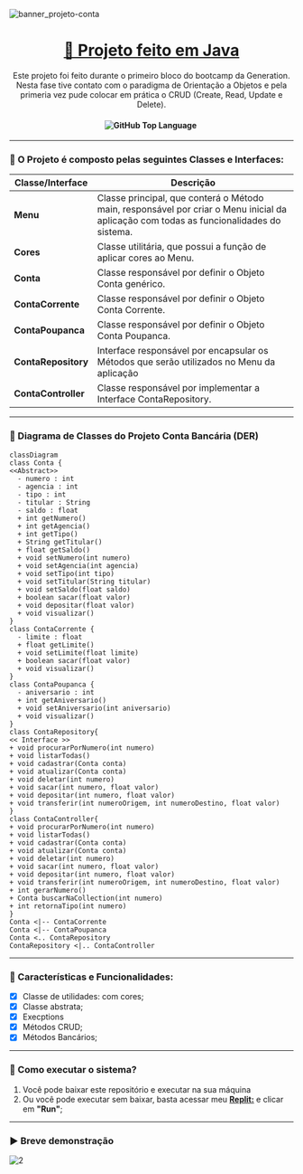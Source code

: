 
![banner_projeto-conta](https://github.com/JayCesar/ContaBancaria/assets/44206400/d1041047-36be-42d0-8d3e-cf886b243b91)

<h1 align="center">
    <a href="[https://www.java.com/pt-BR/]/">🔗 Projeto feito em Java </a>
</h1>

<p align="center">
Este projeto foi feito durante o primeiro bloco do bootcamp da Generation. Nesta fase tive contato com o paradigma de Orientação a Objetos e pela primeria vez pude colocar em prática o CRUD (Create, Read, Update e Delete).  
</p>

<h4 align="center"> 
	<img alt="GitHub Top Language" src="https://img.shields.io/github/languages/top/JayCesar/ContaBancaria" />
  <img alt="" src="https://img.shields.io/github/repo-size/JayCesar/ContaBancaria" />
</h4>

***

### 📌 O Projeto é composto pelas seguintes Classes e Interfaces:

| Classe/Interface    | Descrição                                                    |
| ------------------- | ------------------------------------------------------------ |
| **Menu**            | Classe principal, que conterá o Método main, responsável por criar o Menu inicial da aplicação com todas as funcionalidades do sistema. |
| **Cores**           | Classe utilitária, que possui a função de aplicar cores ao Menu. |
| **Conta**           | Classe responsável por definir o Objeto Conta genérico.      |
| **ContaCorrente**   | Classe responsável por definir o Objeto Conta Corrente.      |
| **ContaPoupanca**   | Classe responsável por definir o Objeto Conta Poupanca.      |
| **ContaRepository** | Interface responsável por encapsular os Métodos que serão utilizados no Menu da aplicação |
| **ContaController** | Classe responsável por implementar a Interface ContaRepository. |

***

### 📝 Diagrama de Classes do Projeto Conta Bancária (DER) 
```mermaid
classDiagram
class Conta {
<<Abstract>>
  - numero : int
  - agencia : int
  - tipo : int
  - titular : String
  - saldo : float
  + int getNumero()
  + int getAgencia()
  + int getTipo()
  + String getTitular()
  + float getSaldo()
  + void setNumero(int numero)
  + void setAgencia(int agencia)
  + void setTipo(int tipo)
  + void setTitular(String titular)
  + void setSaldo(float saldo)
  + boolean sacar(float valor)
  + void depositar(float valor)
  + void visualizar()
}
class ContaCorrente {
  - limite : float
  + float getLimite()
  + void setLimite(float limite)
  + boolean sacar(float valor)
  + void visualizar()
}
class ContaPoupanca {
  - aniversario : int
  + int getAniversario()
  + void setAniversario(int aniversario)
  + void visualizar()
}
class ContaRepository{
<< Interface >>
+ void procurarPorNumero(int numero)
+ void listarTodas()
+ void cadastrar(Conta conta)
+ void atualizar(Conta conta)
+ void deletar(int numero)
+ void sacar(int numero, float valor)
+ void depositar(int numero, float valor)
+ void transferir(int numeroOrigem, int numeroDestino, float valor)
}
class ContaController{
+ void procurarPorNumero(int numero)
+ void listarTodas()
+ void cadastrar(Conta conta)
+ void atualizar(Conta conta)
+ void deletar(int numero)
+ void sacar(int numero, float valor)
+ void depositar(int numero, float valor)
+ void transferir(int numeroOrigem, int numeroDestino, float valor)
+ int gerarNumero()
+ Conta buscarNaCollection(int numero)
+ int retornaTipo(int numero)
}
Conta <|-- ContaCorrente
Conta <|-- ContaPoupanca
Conta <.. ContaRepository
ContaRepository <|.. ContaController
```

***

### 🔨 Características e Funcionalidades:
- [x] Classe de utilidades: com cores;
- [x] Classe abstrata;
- [x] Execptions
- [x] Métodos CRUD;
- [x] Métodos Bancários;

***

### 🎯 Como executar o sistema?
1) Você pode baixar este repositório e executar na sua máquina
2) Ou você pode executar sem baixar, basta acessar meu [**Replit:**](https://replit.com/@JayCesar/ContaBancaria?v=1) e clicar em **"Run"**;

***

### ▶️ Breve demonstração
![2](https://github.com/JayCesar/ContaBancaria/assets/44206400/f8253849-0107-492e-b9f7-f76d76870cad)

